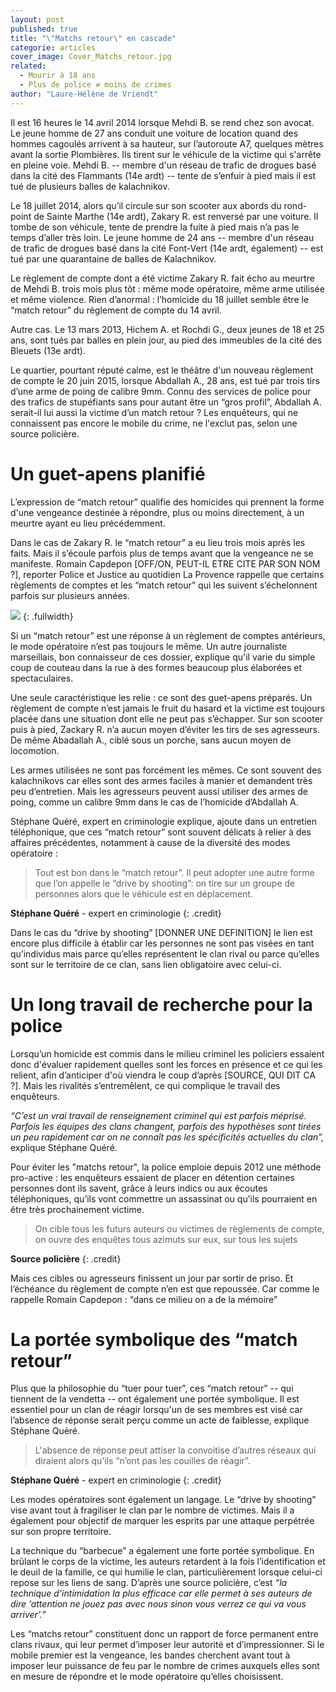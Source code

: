 ```yaml
---
layout: post
published: true
title: "\"Matchs retour\" en cascade"
categorie: articles
cover_image: Cover_Matchs_retour.jpg
related: 
  - Mourir à 18 ans
  - Plus de police ≠ moins de crimes
author: "Laure-Hélène de Vriendt"
---
```




Il est 16 heures le 14 avril 2014 lorsque Mehdi B. se rend chez son avocat. Le jeune homme de 27 ans conduit une voiture de location quand des hommes cagoulés arrivent à sa hauteur, sur l’autoroute A7, quelques mètres avant la sortie Plombières. Ils tirent sur le véhicule de la victime qui s'arrête en pleine voie. Mehdi B. -- membre d'un réseau de trafic de drogues basé dans la cité des Flammants (14e ardt) -- tente de s’enfuir à pied mais il est tué de plusieurs balles de kalachnikov. 

Le 18 juillet 2014, alors qu’il circule sur son scooter aux abords du rond-point de Sainte Marthe (14e ardt), Zakary R. est renversé par une voiture. Il tombe de son véhicule, tente de prendre la fuite à pied mais n’a pas le temps d’aller très loin. Le jeune homme de 24 ans -- membre d'un réseau de trafic de drogues basé dans la cité Font-Vert (14e ardt, également) -- est tué par une quarantaine de balles de Kalachnikov. 

Le règlement de compte dont a été victime Zakary R. fait écho au meurtre de Mehdi B. trois mois plus tôt : même mode opératoire, même arme utilisée et même violence. Rien d’anormal : l’homicide du 18 juillet semble être le “match retour” du règlement de compte du 14 avril. 

Autre cas. Le 13 mars 2013, Hichem A. et Rochdi G., deux jeunes de 18 et 25 ans, sont tués par balles en plein jour, au pied des immeubles de la cité des Bleuets (13e ardt). 

Le quartier, pourtant réputé calme, est le théâtre d'un nouveau règlement de compte le 20 juin 2015, lorsque Abdallah A., 28 ans, est tué par trois tirs d’une arme de poing de calibre 9mm. Connu des services de police pour des trafics de stupéfiants sans pour autant être un “gros profil”, Abdallah A. serait-il lui aussi la victime d’un match retour ? Les enquêteurs, qui ne connaissent pas encore le mobile du crime, ne l'exclut pas, selon une source policière. 

# Un guet-apens planifié

L’expression de “match retour” qualifie des homicides qui prennent la forme d'une vengeance destinée à répondre, plus ou moins directement, à un meurtre ayant eu lieu précédemment. 

Dans le cas de Zakary R. le “match retour” a eu lieu trois mois après les faits. Mais il s’écoule parfois plus de temps avant que la vengeance ne se manifeste. Romain Capdepon [OFF/ON, PEUT-IL ETRE CITE PAR SON NOM ?], reporter Police et Justice au quotidien La Provence rappelle que certains règlements de comptes et les “match retour” qui les suivent s’échelonnent parfois sur plusieurs années. 

![]({{site.baseurl}}/img/Infographie%201%20(4).jpeg)
{: .fullwidth}

Si un “match retour” est une réponse à un règlement de comptes antérieurs, le mode opératoire n’est pas toujours le même. Un autre journaliste marseillais, bon connaisseur de ces dossier, explique qu'il varie du simple coup de couteau dans la rue à des formes beaucoup plus élaborées et spectaculaires. 

Une seule caractéristique les relie : ce sont des guet-apens préparés. Un règlement de compte n’est jamais le fruit du hasard et la victime est toujours placée dans une situation dont elle ne peut pas s’échapper. Sur son scooter puis à pied, Zackary R. n’a aucun moyen d’éviter les tirs de ses agresseurs. De même Abadallah A., ciblé sous un porche, sans aucun moyen de locomotion.

Les armes utilisées ne sont pas forcément les mêmes. Ce sont souvent des kalachnikovs car elles sont des armes faciles à manier et demandent très peu d’entretien. Mais les agresseurs peuvent aussi utiliser des armes de poing, comme un calibre 9mm dans le cas de l’homicide d’Abdallah A. 

Stéphane Quéré, expert en criminologie explique, ajoute dans un entretien téléphonique, que ces “match retour” sont souvent délicats à relier à des affaires précédentes, notamment à cause de la diversité des modes opératoire :

> Tout est bon dans le “match retour”. Il peut adopter une autre forme que l’on appelle le “drive by shooting”: on tire sur un groupe de personnes alors que le véhicule est en déplacement.
 
**Stéphane Quéré** - expert en criminologie 
{: .credit}
 
Dans le cas du “drive by shooting” [DONNER UNE DEFINITION] le lien est encore plus difficile à établir car les personnes ne sont pas visées en tant qu’individus mais parce qu’elles représentent le clan rival ou parce qu’elles sont sur le territoire de ce clan, sans lien obligatoire avec celui-ci.
 
# Un long travail de recherche pour la police
 
Lorsqu’un homicide est commis dans le milieu criminel les policiers essaient donc d'évaluer rapidement quelles sont les forces en présence et ce qui les relient, afin d’anticiper d'où viendra le coup d’après [SOURCE, QUI DIT CA ?]. Mais les rivalités s’entremêlent, ce qui complique le travail des enquêteurs.
 
_“C’est un vrai travail de renseignement criminel qui est parfois méprisé. Parfois les équipes des clans changent, parfois des hypothèses sont tirées un peu rapidement car on ne connaît pas les spécificités actuelles du clan”,_ explique Stéphane Quéré.
 
Pour éviter les "matchs retour", la police emploie depuis 2012 une méthode pro-active : les enquêteurs essaient de placer en détention certaines personnes dont ils savent, grâce à leurs indics ou aux écoutes téléphoniques, qu’ils vont commettre un assassinat ou qu’ils pourraient en être très prochainement victime.

> On cible tous les futurs auteurs ou victimes de règlements de compte, on ouvre des enquêtes tous azimuts sur eux, sur tous les sujets

**Source policière**
{: .credit}

Mais ces cibles ou agresseurs finissent un jour par sortir de priso. Et l’échéance du règlement de compte n’en est que repoussée. Car comme le rappelle Romain Capdepon : “dans ce milieu on a de la mémoire”

# La portée symbolique des “match retour”
 
Plus que la philosophie du “tuer pour tuer”, ces “match retour” -- qui tiennent de la vendetta -- ont également une  portée symbolique. Il est essentiel  pour un clan de réagir lorsqu'un de ses membres est visé car l’absence de réponse serait perçu comme un acte de faiblesse, explique Stéphane Quéré.
 
> L'absence de réponse peut attiser la convoitise d’autres réseaux qui diraient alors qu’ils “n’ont pas les couilles de réagir”.

**Stéphane Quéré** - expert en criminologie 
{: .credit}

Les modes opératoires sont également un langage. Le “drive by shooting” vise avant tout à fragiliser le clan par le nombre de victimes. Mais il a également pour objectif de marquer les esprits par une attaque perpétrée sur son propre territoire.

La technique du “barbecue” a également une forte portée symbolique. En brûlant le corps de la victime, les auteurs retardent à la fois l’identification et le deuil de la famille, ce qui humilie le clan, particulièrement lorsque celui-ci repose sur les liens de sang. D’après une source policière, c’est _“la technique d’intimidation la plus efficace car elle permet à ses auteurs de dire ‘attention ne jouez pas avec nous sinon vous verrez ce qui va vous arriver’.”_

Les “matchs retour” constituent donc un rapport de force permanent entre clans rivaux, qui leur permet d’imposer leur autorité et d’impressionner. Si le mobile premier est la vengeance, les bandes cherchent avant tout à imposer leur puissance de feu par le nombre de crimes auxquels elles sont en mesure de répondre et le mode opératoire qu’elles choisissent.
